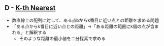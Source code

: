## D - [K-th Nearest](https://atcoder.jp/contests/abc364/tasks/abc364_d)

- 数直線上の配列に対して、ある点bからk番目に近い点との距離を求める問題
- 「ある点からk番目に近い点との距離」→「ある距離の範囲にk個の点が含まれる」と解釈する
    - そのような距離の最小値を二分探索で求める